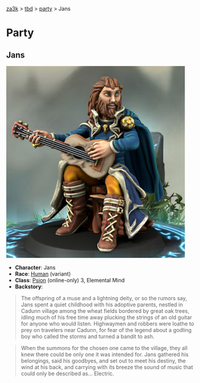 [za3k](/) > [tbd](/tbd/) > [party](/tbd/party/party) > Jans

# Party
## Jans

![Jans](jans.png)

- **Character**: Jans
- **Race**: [Human](http://dnd5e.wikidot.com/human) (variant)
- **Class**: [Psion](https://www.gmbinder.com/share/-LZSNMgmChWNGW979hrj) (online-only) 3, Elemental Mind
- **Backstory**: 

> The offspring of a muse and a lightning deity, or so the rumors say, Jans spent a quiet childhood with his adoptive parents, nestled in Cadunn village among the wheat fields bordered by great oak trees, idling much of his free time away plucking the strings of an old guitar for anyone who would listen. Highwaymen and robbers were loathe to prey on travelers near Cadunn, for fear of the legend about a godling boy who called the storms and turned a bandit to ash.

> When the summons for the chosen one came to the village, they all knew there could be only one it was intended for. Jans gathered his belongings, said his goodbyes, and set out to meet his destiny, the wind at his back, and carrying with its breeze the sound of music that could only be described as... Electric.
